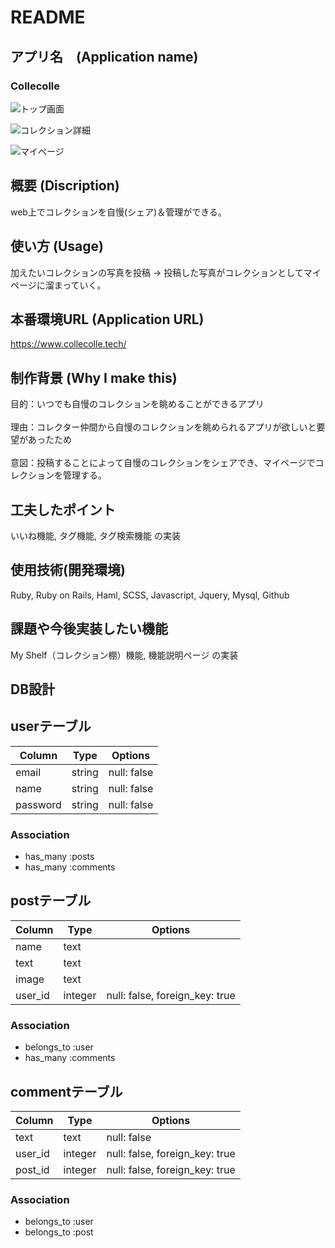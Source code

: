 # README

## アプリ名　(Application name)
### Collecolle
 
![トップ画面](https://i.gyazo.com/cd7d99842a932eae24356d6e288ef9a2.jpg)

![コレクション詳細](https://i.gyazo.com/e18730ff55dc8ca8dc928bd0566514da.jpg)

![マイページ](https://i.gyazo.com/9b340e0c4d4b3afcf8bc1256ea44c9f0.jpg)

## 概要 (Discription)
web上でコレクションを自慢(シェア)＆管理ができる。<br>

## 使い方 (Usage)
加えたいコレクションの写真を投稿 → 投稿した写真がコレクションとしてマイページに溜まっていく。

## 本番環境URL (Application URL)
https://www.collecolle.tech/

## 制作背景 (Why I make this)
目的：いつでも自慢のコレクションを眺めることができるアプリ
<br><br>
理由：コレクター仲間から自慢のコレクションを眺められるアプリが欲しいと要望があったため
<br><br>
意図：投稿することによって自慢のコレクションをシェアでき、マイページでコレクションを管理する。

## 工夫したポイント
いいね機能, タグ機能, タグ検索機能 の実装

## 使用技術(開発環境)
Ruby, Ruby on Rails, Haml, SCSS, Javascript, Jquery, Mysql, Github

## 課題や今後実装したい機能
My Shelf（コレクション棚）機能, 機能説明ページ の実装

## DB設計
## userテーブル
|Column|Type|Options|
|------|----|-------|
|email|string|null: false|
|name|string|null: false|
|password|string|null: false|
### Association
- has_many :posts
- has_many  :comments

## postテーブル
|Column|Type|Options|
|------|----|-------|
|name|text||
|text|text||
|image|text||
|user_id|integer|null: false, foreign_key: true|
### Association
- belongs_to :user
- has_many :comments

## commentテーブル
|Column|Type|Options|
|------|----|-------|
|text|text|null: false|
|user_id|integer|null: false, foreign_key: true|
|post_id|integer|null: false, foreign_key: true|
### Association
- belongs_to :user
- belongs_to :post


